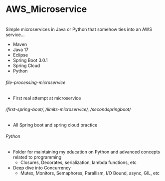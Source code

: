 # AWS_Microservice
#
Simple microservices in Java or Python that somehow ties into an AWS service...
- Maven
- Java 17
- Eclipse
- Spring Boot 3.0.1
- Spring Cloud
- Python

###### file-processing-microservice
- First real attempt at microservice

###### /first-spring-boot/, /limits-microservice/, /secondspringboot/
- All Spring boot and spring cloud practice

###### Python
- Folder for maintaining my education on Python and advanced concepts related to programming
    - Closures, Decorates, serialization, lambda functions, etc
- Deep dive into Concurrency
    - Mutex, Monitors, Semaphores, Parallism, I/O Bound, async, GIL, etc

